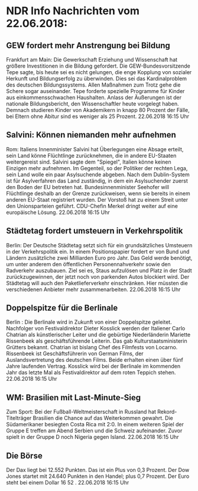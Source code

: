 # NDR Info Nachrichten vom 22.06.2018:


## GEW fordert mehr Anstrengung bei Bildung
Frankfurt am Main: Die Gewerkschaft Erziehung und Wissenschaft hat größere Investitionen in die Bildung gefordert. Die GEW-Bundesvorsitzende Tepe sagte, bis heute sei es nicht gelungen, die enge Kopplung von sozialer Herkunft und Bildungserfolg zu überwinden. Dies sei das Kardinalproblem des deutschen Bildungssystems. Allen Maßnahmen zum Trotz gehe die Schere sogar auseinander. Tepe forderte spezielle Programme für Kinder aus einkommensschwachen Haushalten. Anlass der Äußerungen ist der nationale Bildungsbericht, den Wissenschaftler heute vorgelegt haben. Demnach studieren Kinder von Akademikern in knapp 80 Prozent der Fälle, bei Eltern ohne Abitur sind es weniger als 25 Prozent. 22.06.2018 16:15 Uhr 

## Salvini: Können niemanden mehr aufnehmen
Rom:	Italiens Innenminister Salvini hat Überlegungen eine Absage erteilt, sein Land könne Flüchtlinge zurücknehmen, die in andere EU-Staaten weitergereist sind. Salvini sagte dem "Spiegel", Italien könne keinen Einzigen mehr aufnehmen. Im Gegenteil, so der Politiker der rechten Lega, sein Land wolle ein paar Asylsuchende abgeben. Nach dem Dublin-System ist für Asylverfahren das Land zuständig, in dem ein Asylsuchender zuerst den Boden der EU betreten hat. Bundesinnenminister Seehofer will Flüchtlinge deshalb an der Grenze zurückweisen, wenn sie bereits in einem anderen EU-Staat registriert wurden. Der Vorstoß hat zu einem Streit unter den Unionsparteien geführt. CDU-Chefin Merkel dringt weiter auf eine europäische Lösung. 22.06.2018 16:15 Uhr 

## Städtetag fordert umsteuern in Verkehrspolitik
Berlin: Der Deutsche Städtetag setzt sich für ein grundsätzliches Umsteuern in der Verkehrspolitik ein. In einem Positionspapier fordert er von Bund und Ländern zusätzliche zwei Milliarden Euro pro Jahr. Das Geld werde benötigt, um unter anderem den öffentlichen Personennahverkehr sowie den Radverkehr auszubauen. Ziel sei es, Staus aufzulösen und Platz in der Stadt zurückzugewinnen, der jetzt noch von parkenden Autos blockiert wird. Der Städtetag will auch den Paketlieferverkehr einschränken. Hier müssten die verschiedenen Anbieter mehr zusammenarbeiten. 22.06.2018 16:15 Uhr 

## Doppelspitze für die Berlinale
Berlin : Die Berlinale wird in Zukunft von einer Doppelspitze geleitet. Nachfolger von Festivaldirektor Dieter Kosslick werden der Italiener Carlo Chatrian als künstlerischer Leiter und die gebürtige Niederländerin Mariette Rissenbeek als geschäftsführende Leiterin. Das gab Kulturstaatsministerin Grütters bekannt. Chatrian ist bislang Chef des Filmfests von Locarno. Rissenbeek ist Geschäftsführerin von German Films, der Auslandsvertretung des deutschen Films. Beide erhalten einen über fünf Jahre laufenden Vertrag. Kosslick wird bei der Berlinale im kommenden Jahr das letzte Mal als Festivaldirektor auf dem roten Teppich stehen. 22.06.2018 16:15 Uhr 

## WM: Brasilien mit Last-Minute-Sieg
Zum Sport: Bei der Fußball-Weltmeisterschaft in Russland hat Rekord-Titelträger Brasilien die Chance auf das Weiterkommen gewahrt. Die Südamerikaner besiegten Costa Rica mit 2:0. In einem weiteren Spiel der Gruppe E treffen am Abend Serbien und die Schweiz aufeinander. Zuvor spielt in der Gruppe D noch Nigeria gegen Island. 22.06.2018 16:15 Uhr 

## Die Börse
Der Dax liegt bei  12.552  Punkten. Das ist ein Plus von  0,3  Prozent. Der Dow Jones startet mit  24.640  Punkten in den Handel; plus  0,7  Prozent. Der Euro steht bei einem Dollar  16 52 . 22.06.2018 16:15 Uhr 
